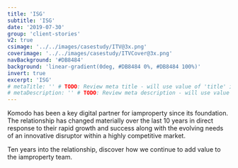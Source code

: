 ```yaml
---
title: 'ISG'
subtitle: 'ISG'
date: '2019-07-30'
group: 'client-stories'
v2: true
csimage: '../../images/casestudy/ITV@3x.png'
coverimage: '../../images/casestudy/ITVCover@3x.png'
navBackground: '#DB8484'
background: 'linear-gradient(0deg, #DB8484 0%, #DB8484 100%)'
invert: true
excerpt: 'ISG'
# metaTitle: '' # TODO: Review meta title - will use value of 'title' if not set
# metaDescription: '' # TODO: Review meta description - will use value of 'excerpt' if not set
---
```


Komodo has been a key digital partner for iamproperty since its foundation. The relationship has changed materially over the last 10 years in direct response to their rapid growth and success along with the evolving needs of an innovative disruptor within a highly competitive market. 

Ten years into the relationship, discover how we continue to add value to the iamproperty team.

